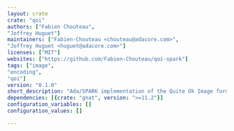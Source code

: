 ```yaml
---
layout: crate
crate: "qoi"
authors: ["Fabien Chouteau",
"Joffrey Huguet"]
maintainers: ["Fabien-Chouteau <chouteau@adacore.com>",
"Joffrey Huguet <huguet@adacore.com>"]
licenses: ["MIT"]
websites: ["https://github.com/Fabien-Chouteau/qoi-spark"]
tags: ["image",
"encoding",
"qoi"]
version: "0.1.0"
short_description: "Ada/SPARK implementation of the Quite Ok Image format"
dependencies: [{crate: "gnat", version: ">=11.2"}]
configuration_variables: []
configuration_values: []

---
```



